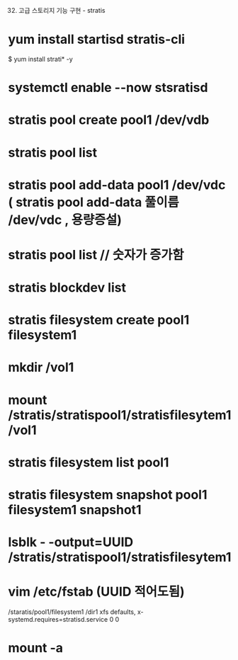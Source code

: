 32)	고급 스토리지 기능 구현 - stratis
# yum install startisd stratis-cli
$ yum install strati* -y
# systemctl enable --now stsratisd
# stratis pool create pool1 /dev/vdb
# stratis pool list
# stratis pool add-data pool1 /dev/vdc ( stratis pool add-data 풀이름 /dev/vdc , 용량증설)
# stratis pool list  // 숫자가 증가함
# stratis blockdev list
# stratis filesystem create pool1 filesystem1
# mkdir /vol1
# mount /stratis/stratispool1/stratisfilesytem1 /vol1
# stratis filesystem list pool1

# stratis filesystem snapshot pool1 filesystem1 snapshot1
# lsblk - -output=UUID  /stratis/stratispool1/stratisfilesytem1
# vim /etc/fstab (UUID 적어도됨)
/staratis/pool1/filesystem1	/dir1	xfs	defaults, x-systemd.requires=stratisd.service 0 0
# mount -a
